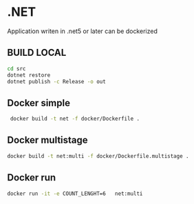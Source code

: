 # .NET

Application writen in .net5 or later can be dockerized

## BUILD LOCAL

```bash
cd src
dotnet restore
dotnet publish -c Release -o out
```

## Docker simple

```bash
 docker build -t net -f docker/Dockerfile .
```

## Docker multistage

```bash
docker build -t net:multi -f docker/Dockerfile.multistage .
```

## Docker run

```bash
docker run -it -e COUNT_LENGHT=6   net:multi
```
